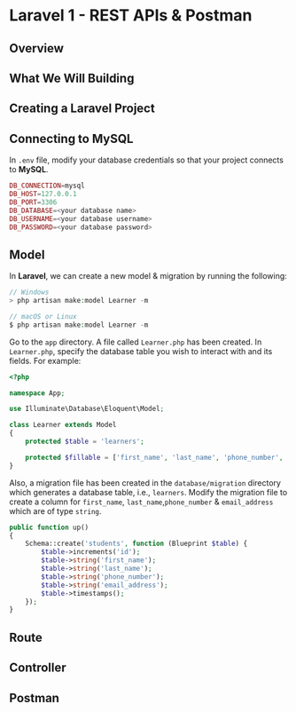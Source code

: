 # Laravel 1 - REST APIs & Postman

## Overview

## What We Will Building

## Creating a Laravel Project

## Connecting to MySQL
In `.env` file, modify your database credentials so that your project connects to **MySQL**.

```php
DB_CONNECTION=mysql
DB_HOST=127.0.0.1
DB_PORT=3306
DB_DATABASE=<your database name>
DB_USERNAME=<your database username>
DB_PASSWORD=<your database password>
```

## Model
In **Laravel**, we can create a new model & migration by running the following:

```php
// Windows
> php artisan make:model Learner -m

// macOS or Linux
$ php artisan make:model Learner -m
```

Go to the `app` directory. A file called `Learner.php` has been created. In `Learner.php`, specify the database table you wish to interact with and its fields. For example:

```php
<?php

namespace App;

use Illuminate\Database\Eloquent\Model;

class Learner extends Model
{
    protected $table = 'learners';

    protected $fillable = ['first_name', 'last_name', 'phone_number', 'email_address'];
}

```

Also, a migration file has been created in the `database/migration` directory which generates a database table, i.e., `learners`. Modify the migration file to create a column for `first_name`, `last_name`,`phone_number` & `email_address` which are of type `string`.

```php
public function up()
{
    Schema::create('students', function (Blueprint $table) {
        $table->increments('id');
        $table->string('first_name');
        $table->string('last_name');
        $table->string('phone_number');
        $table->string('email_address');
        $table->timestamps();
    });
}
```

## Route

## Controller

## Postman
